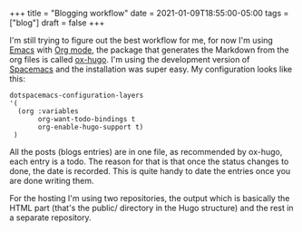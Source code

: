 +++
title = "Blogging workflow"
date = 2021-01-09T18:55:00-05:00
tags = ["blog"]
draft = false
+++

I'm still trying to figure out the best workflow for me, for now I'm using [Emacs](https://www.gnu.org/software/emacs/) with [Org mode](https://orgmode.org/), the package that generates the Markdown from the org files is called [ox-hugo](https://ox-hugo.scripter.co/). I'm using the development version of [Spacemacs](https://www.spacemacs.org/) and the installation was super easy. My configuration looks like this:

```emacs-lisp
dotspacemacs-configuration-layers
'(
  (org :variables
       org-want-todo-bindings t
       org-enable-hugo-support t)
 )
```

All the posts (blogs entries) are in one file, as recommended by ox-hugo, each entry is a todo. The reason for that is that once the status changes to done, the date is recorded. This is quite handy to date the entries once you are done writing them.

For the hosting I'm using two repositories, the output which is basically the HTML part (that's the public/ directory in the Hugo structure) and the rest in a separate repository.
